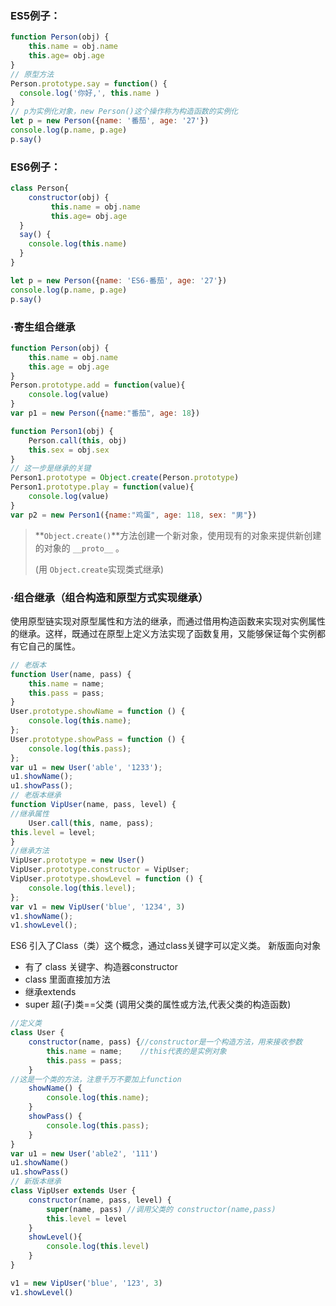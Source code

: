 ### ES5例子：

```js
function Person(obj) {
	this.name = obj.name
	this.age= obj.age
}
// 原型方法
Person.prototype.say = function() {
  console.log('你好,', this.name )
}
// p为实例化对象，new Person()这个操作称为构造函数的实例化
let p = new Person({name: '番茄', age: '27'})
console.log(p.name, p.age)
p.say()
```

### ES6例子：

```js
class Person{
	constructor(obj) {
  	     this.name = obj.name
	     this.age= obj.age
  }
  say() {
  	console.log(this.name)
  }
}

let p = new Person({name: 'ES6-番茄', age: '27'})
console.log(p.name, p.age)
p.say()
```



### ·寄生组合继承

```js
function Person(obj) {
    this.name = obj.name
    this.age = obj.age
}
Person.prototype.add = function(value){
    console.log(value)
}
var p1 = new Person({name:"番茄", age: 18})

function Person1(obj) {
    Person.call(this, obj)
    this.sex = obj.sex
}
// 这一步是继承的关键
Person1.prototype = Object.create(Person.prototype)
Person1.prototype.play = function(value){
    console.log(value)
}
var p2 = new Person1({name:"鸡蛋", age: 118, sex: "男"})
```

> **`Object.create()`**方法创建一个新对象，使用现有的对象来提供新创建的对象的  `__proto__` 。
>
> (用 `Object.create`实现类式继承)

### ·组合继承（组合构造和原型方式实现继承）

使用原型链实现对原型属性和方法的继承，而通过借用构造函数来实现对实例属性的继承。这样，既通过在原型上定义方法实现了函数复用，又能够保证每个实例都有它自己的属性。

```js
// 老版本
function User(name, pass) {
    this.name = name;
    this.pass = pass;
}
User.prototype.showName = function () {
    console.log(this.name);
};
User.prototype.showPass = function () {
    console.log(this.pass);
};
var u1 = new User('able', '1233');
u1.showName();
u1.showPass();
// 老版本继承
function VipUser(name, pass, level) {
//继承属性    
    User.call(this, name, pass);
this.level = level;
}
//继承方法
VipUser.prototype = new User()  
VipUser.prototype.constructor = VipUser;
VipUser.prototype.showLevel = function () {
    console.log(this.level);
};
var v1 = new VipUser('blue', '1234', 3)
v1.showName();
v1.showLevel();
```



ES6 引入了Class（类）这个概念，通过class关键字可以定义类。
新版面向对象

-  有了 class 关键字、构造器constructor
-  class 里面直接加方法
-  继承extends
-  super 超(子)类==父类  (调用父类的属性或方法,代表父类的构造函数)

```js
//定义类
class User {
    constructor(name, pass) {//constructor是一个构造方法，用来接收参数
        this.name = name;    //this代表的是实例对象
        this.pass = pass;
    }
//这是一个类的方法，注意千万不要加上function
    showName() {
        console.log(this.name);
    }
    showPass() {
        console.log(this.pass);
    }
}
var u1 = new User('able2', '111')
u1.showName()
u1.showPass()
// 新版本继承
class VipUser extends User {
    constructor(name, pass, level) {
        super(name, pass) //调用父类的 constructor(name,pass)
        this.level = level
    }
    showLevel(){
        console.log(this.level)
    }
}

v1 = new VipUser('blue', '123', 3)
v1.showLevel()
```


